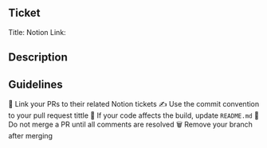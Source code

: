 ## Ticket

Title:
Notion Link:

## Description

## Guidelines

🔗 Link your PRs to their related Notion tickets
✍️ Use the commit convention to your pull request tittle
📃 If your code affects the build, update `README.md`
🚫 Do not merge a PR until all comments are resolved
🗑 Remove your branch after merging
